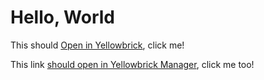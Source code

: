 # Hello, World

This should [Open in Yellowbrick](web+ymopenfile:../playground/sample.sql), click me!

This link <a href="web+ymopenfile:https://raw.githubusercontent.com/kwesterfeld2/ym-samples/main/playground/sample.sql" target="_blank">should open in Yellowbrick Manager</a>, click me too!

